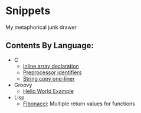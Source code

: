 # Snippets
My metaphorical junk drawer

## Contents By Language:

* C
  * [Inline array declaration](c/inline_array_decl.c)
  * [Preprocessor identifiers](c/preproc_identifiers.c)
  * [String copy one-liner](c/string_copy.c)
* Groovy
  * [Hello World Example](groovy/helloWorld.groovy)
* Lisp
  * [Fibonacci](lisp/fibonacci.lsp): Multiple return values for functions
